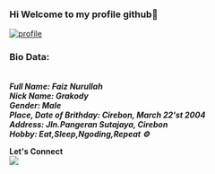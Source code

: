 ### Hi Welcome to my profile github👋

<!--
**Faiznurullah/Faiznurullah** is a ✨ _special_ ✨ repository because its `README.md` (this file) appears on your GitHub profile.

Here are some ideas to get you started:

- 🔭 I’m currently working on ...
- 🌱 I’m currently learning ...
- 👯 I’m looking to collaborate on ...
- 🤔 I’m looking for help with ...
- 💬 Ask me about ...
- 📫 How to reach me: ...
- 😄 Pronouns: ...
- ⚡ Fun fact: ...
-->

<a href='https://postimg.cc/xXhLJ38t' target='_blank'><img src='https://i.postimg.cc/xXhLJ38t/profile.png' border='0' alt='profile'/></a>
<h3><b>Bio Data:</b></h3><br>
<b><i>Full Name: Faiz Nurullah</i></b><br>
<b><i>Nick Name: Grakody</i></b><br>
<b><i>Gender: Male</i></b><br>
<b><i>Place, Date of Brithday: Cirebon, March 22'st 2004</i></b><br>
<b><i>Address: Jln.Pangeran Sutajaya, Cirebon</i></b><br>
<b><i>Hobby: Eat,Sleep,Ngoding,Repeat ⚙️</i></b><br>

<b>Let's Connect</b><br>
<a href="https://Faiznurullah.xyz" target="blank"><img src="https://img.shields.io/badge/Website-https://Faiznurullah.xyz-green?" /></a><br>
